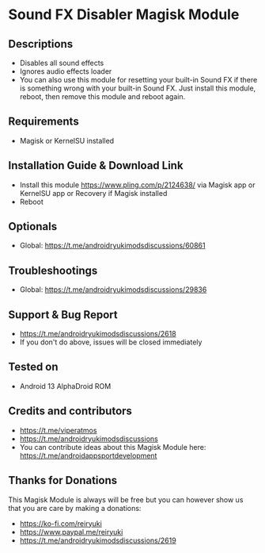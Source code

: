 # Sound FX Disabler Magisk Module

## Descriptions
- Disables all sound effects
- Ignores audio effects loader
- You can also use this module for resetting your built-in Sound FX if there is something wrong with your built-in Sound FX. Just install this module, reboot, then remove this module and reboot again.

## Requirements
- Magisk or KernelSU installed

## Installation Guide & Download Link
- Install this module https://www.pling.com/p/2124638/ via Magisk app or KernelSU app or Recovery if Magisk installed
- Reboot

## Optionals
- Global: https://t.me/androidryukimodsdiscussions/60861

## Troubleshootings
- Global: https://t.me/androidryukimodsdiscussions/29836

## Support & Bug Report
- https://t.me/androidryukimodsdiscussions/2618
- If you don't do above, issues will be closed immediately

## Tested on
- Android 13 AlphaDroid ROM

## Credits and contributors
- https://t.me/viperatmos
- https://t.me/androidryukimodsdiscussions
- You can contribute ideas about this Magisk Module here: https://t.me/androidappsportdevelopment

## Thanks for Donations
This Magisk Module is always will be free but you can however show us that you are care by making a donations:
- https://ko-fi.com/reiryuki
- https://www.paypal.me/reiryuki
- https://t.me/androidryukimodsdiscussions/2619


